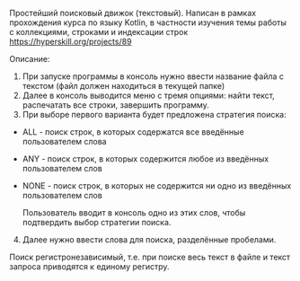 Простейший поисковый движок (текстовый). Написан в рамках прохождения курса по языку Kotlin, в частности изучения темы работы с коллекциями, строками и индексации строк https://hyperskill.org/projects/89

Описание:
1. При запуске программы в консоль нужно ввести название файла с текстом (файл должен находиться в текущей папке)
2. Далее в консоль выводится меню с тремя опциями: найти текст, распечатать все строки, завершить программу.
3. При выборе первого варианта будет предложена стратегия поиска:
- ALL - поиск строк, в которых содержатся все введённые пользователем слова
- ANY - поиск строк, в которых содержится любое из введённых пользователем слов
- NONE - поиск строк, в которых не содержится ни одно из введённых пользователем слов<br>

  Пользователь вводит в консоль одно из этих слов, чтобы подтвердить выбор стратегии поиска.<br>

4. Далее нужно ввести слова для поиска, разделённые пробелами.

Поиск регистронезависимый, т.е. при поиске весь текст в файле и текст запроса приводятся к единому регистру.
